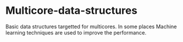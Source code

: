 Multicore-data-structures
=========================

Basic data structures targetted for multicores. In some places Machine learning techniques are used to improve the performance.